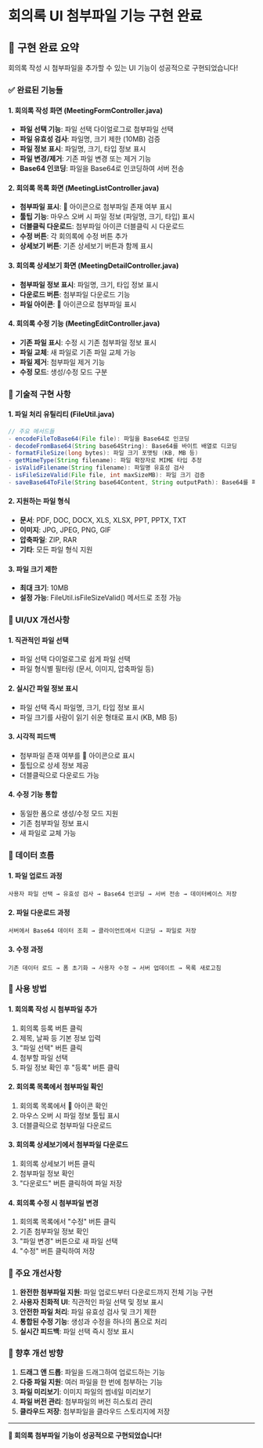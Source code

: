 # 회의록 UI 첨부파일 기능 구현 완료

## 🎉 구현 완료 요약

회의록 작성 시 첨부파일을 추가할 수 있는 UI 기능이 성공적으로 구현되었습니다!

### ✅ 완료된 기능들

#### 1. **회의록 작성 화면 (MeetingFormController.java)**
- **파일 선택 기능**: 파일 선택 다이얼로그로 첨부파일 선택
- **파일 유효성 검사**: 파일명, 크기 제한 (10MB) 검증
- **파일 정보 표시**: 파일명, 크기, 타입 정보 표시
- **파일 변경/제거**: 기존 파일 변경 또는 제거 기능
- **Base64 인코딩**: 파일을 Base64로 인코딩하여 서버 전송

#### 2. **회의록 목록 화면 (MeetingListController.java)**
- **첨부파일 표시**: 📎 아이콘으로 첨부파일 존재 여부 표시
- **툴팁 기능**: 마우스 오버 시 파일 정보 (파일명, 크기, 타입) 표시
- **더블클릭 다운로드**: 첨부파일 아이콘 더블클릭 시 다운로드
- **수정 버튼**: 각 회의록에 수정 버튼 추가
- **상세보기 버튼**: 기존 상세보기 버튼과 함께 표시

#### 3. **회의록 상세보기 화면 (MeetingDetailController.java)**
- **첨부파일 정보 표시**: 파일명, 크기, 타입 정보 표시
- **다운로드 버튼**: 첨부파일 다운로드 기능
- **파일 아이콘**: 📎 아이콘으로 첨부파일 표시

#### 4. **회의록 수정 기능 (MeetingEditController.java)**
- **기존 파일 표시**: 수정 시 기존 첨부파일 정보 표시
- **파일 교체**: 새 파일로 기존 파일 교체 가능
- **파일 제거**: 첨부파일 제거 기능
- **수정 모드**: 생성/수정 모드 구분

### 🔧 기술적 구현 사항

#### 1. **파일 처리 유틸리티 (FileUtil.java)**
```java
// 주요 메서드들
- encodeFileToBase64(File file): 파일을 Base64로 인코딩
- decodeFromBase64(String base64String): Base64를 바이트 배열로 디코딩
- formatFileSize(long bytes): 파일 크기 포맷팅 (KB, MB 등)
- getMimeType(String filename): 파일 확장자로 MIME 타입 추정
- isValidFilename(String filename): 파일명 유효성 검사
- isFileSizeValid(File file, int maxSizeMB): 파일 크기 검증
- saveBase64ToFile(String base64Content, String outputPath): Base64를 파일로 저장
```

#### 2. **지원하는 파일 형식**
- **문서**: PDF, DOC, DOCX, XLS, XLSX, PPT, PPTX, TXT
- **이미지**: JPG, JPEG, PNG, GIF
- **압축파일**: ZIP, RAR
- **기타**: 모든 파일 형식 지원

#### 3. **파일 크기 제한**
- **최대 크기**: 10MB
- **설정 가능**: FileUtil.isFileSizeValid() 메서드로 조정 가능

### 🎨 UI/UX 개선사항

#### 1. **직관적인 파일 선택**
- 파일 선택 다이얼로그로 쉽게 파일 선택
- 파일 형식별 필터링 (문서, 이미지, 압축파일 등)

#### 2. **실시간 파일 정보 표시**
- 파일 선택 즉시 파일명, 크기, 타입 정보 표시
- 파일 크기를 사람이 읽기 쉬운 형태로 표시 (KB, MB 등)

#### 3. **시각적 피드백**
- 첨부파일 존재 여부를 📎 아이콘으로 표시
- 툴팁으로 상세 정보 제공
- 더블클릭으로 다운로드 가능

#### 4. **수정 기능 통합**
- 동일한 폼으로 생성/수정 모드 지원
- 기존 첨부파일 정보 표시
- 새 파일로 교체 가능

### 🔄 데이터 흐름

#### 1. **파일 업로드 과정**
```
사용자 파일 선택 → 유효성 검사 → Base64 인코딩 → 서버 전송 → 데이터베이스 저장
```

#### 2. **파일 다운로드 과정**
```
서버에서 Base64 데이터 조회 → 클라이언트에서 디코딩 → 파일로 저장
```

#### 3. **수정 과정**
```
기존 데이터 로드 → 폼 초기화 → 사용자 수정 → 서버 업데이트 → 목록 새로고침
```

### 🚀 사용 방법

#### 1. **회의록 작성 시 첨부파일 추가**
1. 회의록 등록 버튼 클릭
2. 제목, 날짜 등 기본 정보 입력
3. "파일 선택" 버튼 클릭
4. 첨부할 파일 선택
5. 파일 정보 확인 후 "등록" 버튼 클릭

#### 2. **회의록 목록에서 첨부파일 확인**
1. 회의록 목록에서 📎 아이콘 확인
2. 마우스 오버 시 파일 정보 툴팁 표시
3. 더블클릭으로 첨부파일 다운로드

#### 3. **회의록 상세보기에서 첨부파일 다운로드**
1. 회의록 상세보기 버튼 클릭
2. 첨부파일 정보 확인
3. "다운로드" 버튼 클릭하여 파일 저장

#### 4. **회의록 수정 시 첨부파일 변경**
1. 회의록 목록에서 "수정" 버튼 클릭
2. 기존 첨부파일 정보 확인
3. "파일 변경" 버튼으로 새 파일 선택
4. "수정" 버튼 클릭하여 저장

### 🎯 주요 개선사항

1. **완전한 첨부파일 지원**: 파일 업로드부터 다운로드까지 전체 기능 구현
2. **사용자 친화적 UI**: 직관적인 파일 선택 및 정보 표시
3. **안전한 파일 처리**: 파일 유효성 검사 및 크기 제한
4. **통합된 수정 기능**: 생성과 수정을 하나의 폼으로 처리
5. **실시간 피드백**: 파일 선택 즉시 정보 표시

### 📝 향후 개선 방향

1. **드래그 앤 드롭**: 파일을 드래그하여 업로드하는 기능
2. **다중 파일 지원**: 여러 파일을 한 번에 첨부하는 기능
3. **파일 미리보기**: 이미지 파일의 썸네일 미리보기
4. **파일 버전 관리**: 첨부파일의 버전 히스토리 관리
5. **클라우드 저장**: 첨부파일을 클라우드 스토리지에 저장

---

**🎉 회의록 첨부파일 기능이 성공적으로 구현되었습니다!** 
